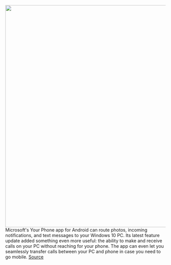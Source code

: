 <img src='https://cdn.vox-cdn.com/thumbor/_RX3NuXHw8IBVNtpQh6jQyOI8xU=/0x0:1529x1019/1200x800/filters:focal(899x478:1143x722)/cdn.vox-cdn.com/uploads/chorus_image/image/66386970/microsoftyourphonecalls.0.jpg' width='700px' /><br/>
Microsoft's Your Phone app for Android can route photos, incoming notifications, and text messages to your Windows 10 PC. Its latest feature update added something even more useful: the ability to make and receive calls on your PC without reaching for your phone. The app can even let you seamlessly transfer calls between your PC and phone in case you need to go mobile.
<a href='https://www.theverge.com/2020/2/27/21122396/your-phone-app-android-pc-calls-how-to-make-answer-windows-10-microsoft'> Source <a/>